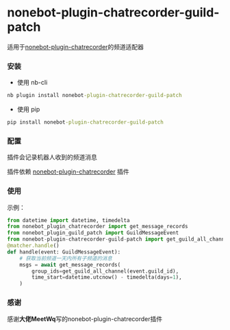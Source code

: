 # nonebot-plugin-chatrecorder-guild-patch

适用于[nonebot-plugin-chatrecorder](https://github.com/noneplugin/nonebot-plugin-chatrecorder)的频道适配器

### 安装

- 使用 nb-cli

```cmd
nb plugin install nonebot-plugin-chatrecorder-guild-patch
```

- 使用 pip

```cmd
pip install nonebot-plugin-chatrecorder-guild-patch
```

### 配置

插件会记录机器人收到的频道消息

插件依赖 [nonebot-plugin-chatrecorder](https://github.com/noneplugin/nonebot-plugin-chatrecorder) 插件


### 使用

示例：

```python
from datetime import datetime, timedelta
from nonebot_plugin_chatrecorder import get_message_records
from nonebot_plugin_guild_patch import GuildMessageEvent
from nonebot-plugin-chatrecorder-guild-patch import get_guild_all_channel
@matcher.handle()
def handle(event: GuildMessageEvent):
    # 获取当前频道一天内所有子频道的消息
    msgs = await get_message_records(
        group_ids=get_guild_all_channel(event.guild_id),
        time_start=datetime.utcnow() - timedelta(days=1),
    )
```


### 感谢

感谢**大佬MeetWq**写的nonebot-plugin-chatrecorder插件
